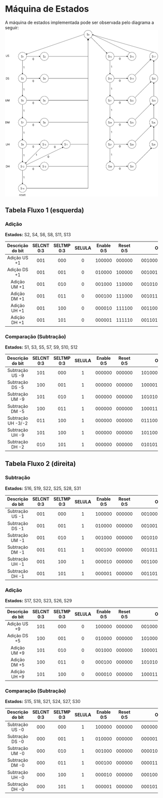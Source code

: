 # Máquina de Estados
A máquina de estados implementada pode ser observada pelo diagrama a seguir:
![Diagrama de Máquina de Estados](./img/maquina_estados_diagrama.png)
## Tabela Fluxo 1 (esquerda)
### Adição

**Estados:** S2, S4, S6, S8, S11, S13

| Descrição do bit | SELCNT 0:3 | SELTMP 0:3 | SELULA | Enable 0:5 | Reset 0:5 |   |     Output 0:18     |
|:----------------:|:----------:|:----------:|:------:|:----------:|:---------:|:-:|:-------------------:|
|   Adição US +1   |     001    |     000    |    0   |   100000   |   000000  |   | 0010000100000000000 |
|   Adição DS +1   |     001    |     001    |    0   |   010000   |   100000  |   | 0010010010000100000 |
|   Adição UM +1   |     001    |     010    |    0   |   001000   |   110000  |   | 0010100001000110000 |
|   Adição DM +1   |     001    |     011    |    0   |   000100   |   111000  |   | 0010110000100111000 |
|   Adição UH +1   |     001    |     100    |    0   |   000010   |   111100  |   | 0011000000010111100 |
|   Adição DH +1   |     001    |     101    |    0   |   000001   |   111110  |   | 0011010000001111110 |

### Comparação (Subtração)

**Estados:** S1, S3, S5, S7, S9, S10, S12

|  Descrição do bit  | SELCNT 0:3 | SELTMP 0:3 | SELULA | Enable 0:5 | Reset 0:5 |   |     Output 0:18     |
|:------------------:|:----------:|:----------:|:------:|:----------:|:---------:|:-:|:-------------------:|
|   Subtração US -9  |     101    |     000    |    1   |   000000   |   000000  |   | 1010001000000000000 |
|   Subtração DS -5  |     100    |     001    |    1   |   000000   |   000000  |   | 1000011000000000000 |
|   Subtração UM -9  |     101    |     010    |    1   |   000000   |   000000  |   | 1010101000000000000 |
|   Subtração DM -5  |     100    |     011    |    1   |   000000   |   000000  |   | 1000111000000000000 |
| Subtração UH -3/-2 |     011    |     100    |    1   |   000000   |   000000  |   | 0111001000000000000 |
|   Subtração UH -9  |     101    |     100    |    1   |   000000   |   000000  |   | 1011001000000000000 |
|   Subtração DH -2  |     010    |     101    |    1   |   000000   |   000000  |   | 0101011000000000000 |

## Tabela Fluxo 2 (direita)
### Subtração

**Estados:** S16, S19, S22, S25, S28, S31

| Descrição do bit | SELCNT 0:3 | SELTMP 0:3 | SELULA | Enable 0:5 | Reset 0:5 |   |     Output 0:18     |
|:----------------:|:----------:|:----------:|:------:|:----------:|:---------:|:-:|:-------------------:|
|  Subtração US -1 |     001    |     000    |    1   |   100000   |   000000  |   | 0010001100000000000 |
|  Subtração DS -1 |     001    |     001    |    1   |   010000   |   000000  |   | 0010011010000000000 |
|  Subtração UM -1 |     001    |     010    |    1   |   001000   |   000000  |   | 0010101001000000000 |
|  Subtração DM -1 |     001    |     011    |    1   |   000100   |   000000  |   | 0010111000100000000 |
|  Subtração UH -1 |     001    |     100    |    1   |   000010   |   000000  |   | 0011001000010000000 |
|  Subtração DH -1 |     001    |     101    |    1   |   000001   |   000000  |   | 0011011000001000000 |

### Adição

**Estados:** S17, S20, S23, S26, S29

| Descrição do bit | SELCNT 0:3 | SELTMP 0:3 | SELULA | Enable 0:5 | Reset 0:5 |   |     Output 0:18     |
|:----------------:|:----------:|:----------:|:------:|:----------:|:---------:|:-:|:-------------------:|
|   Adição US +9   |     101    |     000    |    0   |   100000   |   000000  |   | 0010001100000000000 |
|   Adição DS +5   |     100    |     001    |    0   |   010000   |   000000  |   | 1010000100000000000 |
|   Adição UM +9   |     101    |     010    |    0   |   001000   |   000000  |   | 1000010010000000000 |
|   Adição DM +5   |     100    |     011    |    0   |   000100   |   000000  |   | 1010100001000000000 |
|   Adição UH +9   |     101    |     100    |    0   |   000010   |   000000  |   | 1000110000100000000 |

### Comparação (Subtração)

**Estados:** S15, S18, S21, S24, S27, S30

| Descrição do bit | SELCNT 0:3 | SELTMP 0:3 | SELULA | Enable 0:5 | Reset 0:5 |   |     Output 0:18     |
|:----------------:|:----------:|:----------:|:------:|:----------:|:---------:|:-:|:-------------------:|
|  Subtração US -0 |     000    |     000    |    1   |   100000   |   000000  |   | 0000001100000000000 |
|  Subtração DS -0 |     000    |     001    |    1   |   010000   |   000000  |   | 0000011010000000000 |
|  Subtração UM -0 |     000    |     010    |    1   |   001000   |   000000  |   | 0000101001000000000 |
|  Subtração DM -0 |     000    |     011    |    1   |   000100   |   000000  |   | 0000111000100000000 |
|  Subtração UH -0 |     000    |     100    |    1   |   000010   |   000000  |   | 0001001000010000000 |
|  Subtração DH -0 |     000    |     101    |    1   |   000001   |   000000  |   | 0001011000001000000 |